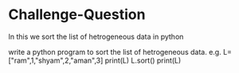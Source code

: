 # Challenge-Question
In this we sort the  list of hetrogeneous data in python 



write a python program to sort the list of hetrogeneous data.
e.g.
L= ["ram",1,"shyam",2,"aman",3]
print(L)
L.sort()
print(L)
